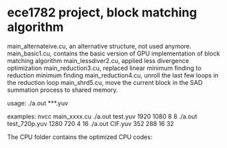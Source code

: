 # ece1782 project, block matching algorithm
main_alternateive.cu, an alternative structure, not used anymore.
main_basic1.cu, contains the basic version of GPU implementation of block matching algorithm
main_lessdiver2.cu, applied less divergence optimization
main_reduction3.cu, replaced linear minimum finding to reduction minimum finding
main_reduction4.cu, unroll the last few loops in the reduction loop
main_shrd5.cu, move the current block in the SAD summation process to shared memory.

usage: ./a.out ***.yuv <width> <height> <block size> <search range>

examples:
  nvcc main_xxxx.cu
  ./a.out test.yuv 1920 1080 8 8 
  ./a.out test_720p.yuv 1280 720 4 16
  ./a.out CIF.yuv 352 288 16 32 

The CPU folder contains the optimized CPU codes:

